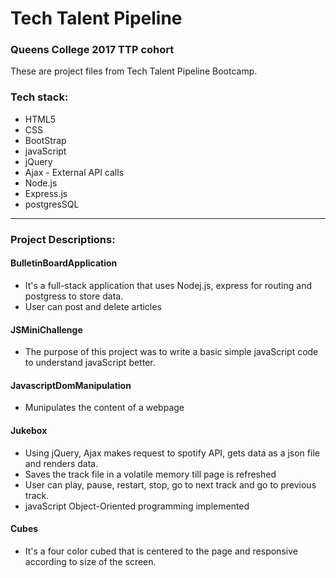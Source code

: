 # Tech Talent Pipeline
### Queens College 2017 TTP cohort

These are project files from Tech Talent Pipeline Bootcamp.

### Tech stack:
* HTML5
* CSS
* BootStrap
* javaScript
* jQuery
* Ajax - External API calls
* Node.js
* Express.js
* postgresSQL
_______________________________________________________________________________________________________
### Project Descriptions:
#### BulletinBoardApplication
* It's a full-stack application that uses Nodej.js, express for routing and postgress to store data.
* User can post and delete articles

#### JSMiniChallenge
* The purpose of this project was to write a basic simple javaScript code to understand javaScript better.

#### JavascriptDomManipulation
* Munipulates the content of a webpage

#### Jukebox
* Using jQuery, Ajax makes request to spotify API, gets data as a json file and renders data.
* Saves the track file in a volatile memory till page is refreshed
* User can play, pause, restart, stop, go to next track and go to previous track.
* javaScript Object-Oriented programming implemented

#### Cubes
* It's a four color cubed that is centered to the page and responsive according to size of the screen.
